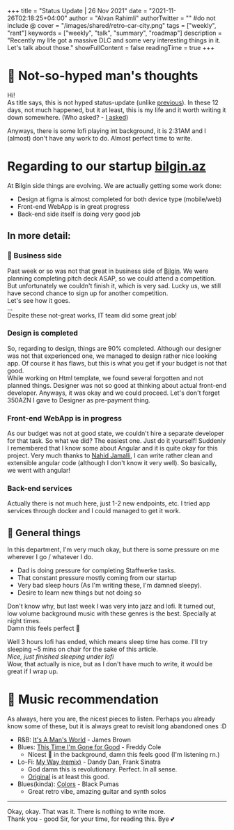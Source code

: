 +++
title = "Status Update | 26 Nov 2021"
date = "2021-11-26T02:18:25+04:00"
author = "Alvan Rahimli"
authorTwitter = "" #do not include @
cover = "/images/shared/retro-car-city.png"
tags = ["weekly", "rant"]
keywords = ["weekly", "talk", "summary", "roadmap"]
description = "Recently my life got a massive DLC and some very interesting things in it. Let's talk about those."
showFullContent = false
readingTime = true
+++

# 🎷 Not-so-hyped man's thoughts
Hi!  
As title says, this is not hyped status-update (unlike [previous](https://rahim.li/posts/2021/status-update-1)). In these 12 days, not much happened, but it at least, this is my life and it worth writing it down somewhere. (Who asked? - [I asked](https://youtu.be/bUmkdO4Y1uY))

Anyways, there is some lofi playing int background, it is 2:31AM and I (almost) don't have any work to do. Almost perfect time to write.

# Regarding to our startup [bilgin.az](https://www.bilgin.az/)
At Bilgin side things are evolving. We are actually getting some work done:
- Design at figma is almost completed for both device type (mobile/web)
- Front-end WebApp is in great progress
- Back-end side itself is doing very good job

## In more detail:
### 👔 Business side
Past week or so was not that great in business side of [Bilgin](https://www.bilgin.az/). We were planning completing pitch deck ASAP, so we could attend a competition. But unfortunately we couldn't finish it, which is very sad. Lucky us, we still have second chance to sign up for another competition.  
Let's see how it goes.  
...  
Despite these not-great works, IT team did some great job!

### Design is completed
So, regarding to design, things are 90% completed. Although our designer was not that experienced one, we managed to design rather nice looking app. Of course it has flaws, but this is what you get if your budget is not that good.  
While working on Html template, we found several forgotten and not planned things. Designer was not so good at thinking about actual front-end developer. Anyways, it was okay and we could proceed. Let's don't forget 350AZN I gave to Designer as pre-payment thing.

### Front-end WebApp is in progress
As our budget was not at good state, we couldn't hire a separate developer for that task. So what we did? The easiest one. Just do it yourself! Suddenly I remembered that I know some about Angular and it is quite okay for this project. Very much thanks to [Nahid Jamalli](https://www.linkedin.com/in/nahidjamalli/), I can write rather clean and extensible angular code (although I don't know it very well). So basically, we went with angular!

### Back-end services
Actually there is not much here, just 1-2 new endpoints, etc. I tried app services through docker and I could managed to get it work.

## 🧠 General things
In this department, I'm very much okay, but there is some pressure on me wherever I go / whatever I do.
- Dad is doing pressure for completing Staffwerke tasks. 
- That constant pressure mostly coming from our startup
- Very bad sleep hours (As I'm writing these, I'm damned sleepy).
- Desire to learn new things but not doing so

Don't know why, but last week I was very into jazz and lofi. It turned out, low volume background music with these genres is the best. Specially at night times.  
Damn this feels perfect 🥲

Well 3 hours lofi has ended, which means sleep time has come. I'll try sleeping ~5 mins on chair for the sake of this article.  
*Nice, just finished sleeping under lofi*  
Wow, that actually is nice, but as I don't have much to write, it would be great if I wrap up.

# 🎵 Music recommendation
As always, here you are, the nicest pieces to listen. Perhaps you already know some of these, but it is always great to revisit long abandoned ones :D
- R&B: [It's A Man's World](https://youtu.be/H77fRz1rybs) - James Brown
- Blues: [This Time I'm Gone for Good](https://youtu.be/5lrSdW8p4u4) - Freddy Cole
  - Nicest 🎷 in the background, damn this feels good (I'm listening rn.)
- Lo-Fi: [My Way (remix)](https://youtu.be/rulE5MJICLo?t=379) - Dandy Dan, Frank Sinatra
  - God damn this is revolutionary. Perfect. In all sense. 
  - [Original](https://youtu.be/1t8kAbUg4t4) is at least this good.
- Blues(kinda): [Colors](https://youtu.be/0G383538qzQ) - Black Pumas
  - Great retro vibe, amazing guitar and synth solos
---
Okay, okay. That was it. There is nothing to write more.  
Thank you - good Sir, for your time, for reading this. Bye 💕